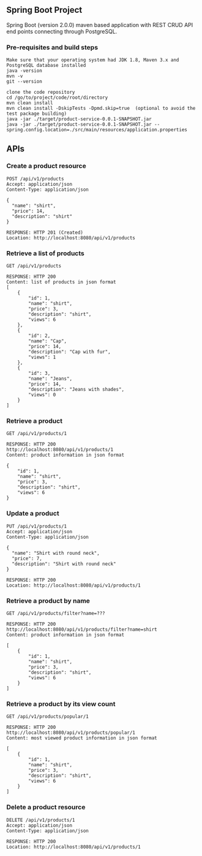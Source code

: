 ## Spring Boot Project
Spring Boot (version 2.0.0) maven based application with REST CRUD API end points connecting through PostgreSQL.

### Pre-requisites and build steps
```
Make sure that your operating system had JDK 1.8, Maven 3.x and PostgreSQL database installed
java -version
mvn -v
git --version

clone the code repository
cd /go/to/project/code/root/directory
mvn clean install
mvn clean install -DskipTests -Dpmd.skip=true  (optional to avoid the test package building)
java -jar ./target/product-service-0.0.1-SNAPSHOT.jar
java -jar ./target/product-service-0.0.1-SNAPSHOT.jar --spring.config.location=./src/main/resources/application.properties
```

## APIs

### Create a product resource
```
POST /api/v1/products
Accept: application/json
Content-Type: application/json

{
  "name": "shirt",
  "price": 14,
  "description": "shirt"
}

RESPONSE: HTTP 201 (Created)
Location: http://localhost:8080/api/v1/products
```

### Retrieve a list of products
```
GET /api/v1/products

RESPONSE: HTTP 200
Content: list of products in json format
[
    {
        "id": 1,
        "name": "shirt",
        "price": 3,
        "description": "shirt",
        "views": 6
    },
    {
        "id": 2,
        "name": "Cap",
        "price": 14,
        "description": "Cap with fur",
        "views": 1
    },
    {
        "id": 3,
        "name": "Jeans",
        "price": 14,
        "description": "Jeans with shades",
        "views": 0
    }
]    
```

### Retrieve a product
```
GET /api/v1/products/1

RESPONSE: HTTP 200
http://localhost:8080/api/v1/products/1
Content: product information in json format

{
    "id": 1,
    "name": "shirt",
    "price": 3,
    "description": "shirt",
    "views": 6
}
```

### Update a product
```
PUT /api/v1/products/1
Accept: application/json
Content-Type: application/json

{
  "name": "Shirt with round neck",
  "price": 7,
  "description": "Shirt with round neck"
}

RESPONSE: HTTP 200
Location: http://localhost:8080/api/v1/products/1
```

### Retrieve a product by name
```
GET /api/v1/products/filter?name=???

RESPONSE: HTTP 200
http://localhost:8080/api/v1/products/filter?name=shirt
Content: product information in json format

[
    {
        "id": 1,
        "name": "shirt",
        "price": 3,
        "description": "shirt",
        "views": 6
    }
]
```

### Retrieve a product by its view count
```
GET /api/v1/products/popular/1

RESPONSE: HTTP 200
http://localhost:8080/api/v1/products/popular/1
Content: most viewed product information in json format

[
    {
        "id": 1,
        "name": "shirt",
        "price": 3,
        "description": "shirt",
        "views": 6
    }
]
```

### Delete a product resource
```
DELETE /api/v1/products/1
Accept: application/json
Content-Type: application/json

RESPONSE: HTTP 200
Location: http://localhost:8080/api/v1/products/1
```